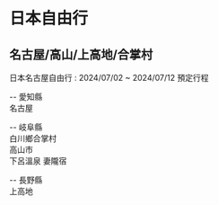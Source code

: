 # 日本自由行
## 名古屋/高山/上高地/合掌村

日本名古屋自由行 :  2024/07/02 ~ 2024/07/12
預定行程

-- 愛知縣  
    名古屋

-- 岐阜縣  
    白川鄉合掌村  
    高山市  
    下呂溫泉
    妻隴宿
    
-- 長野縣  
    上高地